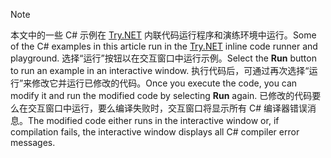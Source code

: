 
> [!NOTE]
> <span data-ttu-id="2c4c9-101">本文中的一些 C# 示例在 [Try.NET](https://try.dot.net) 内联代码运行程序和演练环境中运行。</span><span class="sxs-lookup"><span data-stu-id="2c4c9-101">Some of the C# examples in this article run in the [Try.NET](https://try.dot.net) inline code runner and playground.</span></span> <span data-ttu-id="2c4c9-102">选择“运行”按钮以在交互窗口中运行示例。</span><span class="sxs-lookup"><span data-stu-id="2c4c9-102">Select the **Run** button to run an example in an interactive window.</span></span> <span data-ttu-id="2c4c9-103">执行代码后，可通过再次选择“运行”来修改它并运行已修改的代码。</span><span class="sxs-lookup"><span data-stu-id="2c4c9-103">Once you execute the code, you can modify it and run the modified code by selecting **Run** again.</span></span> <span data-ttu-id="2c4c9-104">已修改的代码要么在交互窗口中运行，要么编译失败时，交互窗口将显示所有 C# 编译器错误消息。</span><span class="sxs-lookup"><span data-stu-id="2c4c9-104">The modified code either runs in the interactive window or, if compilation fails, the interactive window displays all C# compiler error messages.</span></span>  
